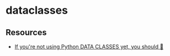 dataclasses
===

Resources
---

- [If you're not using Python DATA CLASSES yet, you should 🚀][1]

<!-- Links -->
[1]: https://www.youtube.com/watch?v=vRVVyl9uaZc


